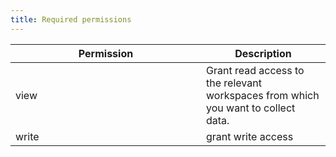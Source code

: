 ```yaml
---
title: Required permissions
---
```


<table><thead><tr><th width="289">Permission</th><th>Description</th></tr></thead><tbody><tr><td>view</td><td>Grant read access to the relevant workspaces from which you want to collect data.</td></tr><tr><td>write</td><td>grant write access </td></tr></tbody></table>
